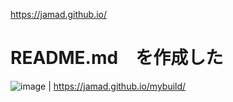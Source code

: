https://jamad.github.io/

# README.md　を作成した

![image](https://github.com/jamad/jamad.github.io/assets/949913/9eaa419e-81bb-42ab-ba1f-594ad0730c48) | https://jamad.github.io/mybuild/



